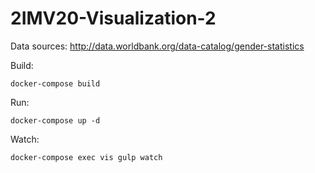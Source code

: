 # 2IMV20-Visualization-2

Data sources:
http://data.worldbank.org/data-catalog/gender-statistics

Build:
```
docker-compose build
```

Run:
```
docker-compose up -d
```

Watch:
```
docker-compose exec vis gulp watch
```